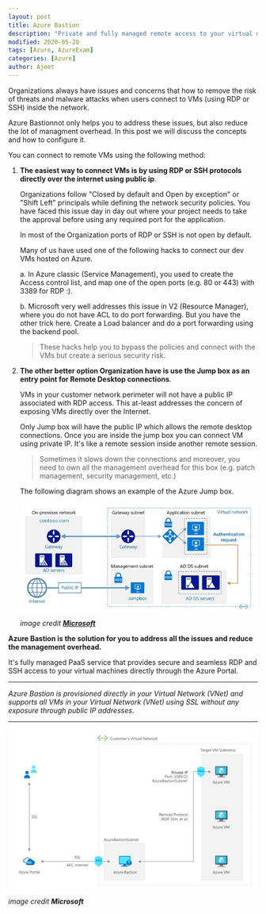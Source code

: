 ```yaml
---
layout: post
title: Azure Bastion
description: "Private and fully managed remote access to your virtual machines"
modified: 2020-05-20
tags: [Azure, AzureExam]
categories: [Azure]
author: Ajeet
---
```


Organizations always have issues and concerns that how to remove the risk of threats and malware attacks when users connect to VMs (using RDP or SSH) inside the network.

Azure Bastionnot only helps you to address these issues, but also reduce the lot of managment overhead. In this post we will discuss the concepts and how to configure it.

<!--more-->

You can connect to remote VMs using the following method:

1. **The easiest way to connect VMs is by using RDP or SSH protocols directly over the internet using public ip**.
   
   Organizations follow "Closed by default and Open by exception" or "Shift Left" principals while defining the network security policies. You have faced this issue day in day out where your project needs to take the approval before using any required port for the application. 
  
   In most of the Organization ports of RDP or SSH is not open by default. 

   Many of us have used one of the following hacks to connect our dev VMs hosted on Azure. 

   a. In Azure classic (Service Management), you used to create the Access control list, and map one of the open ports (e.g. 80 or 443) with 3389 for RDP :).

   b. Microsoft very well addresses this issue in V2 (Resource Manager), where you do not have ACL to do port forwarding. But you have the other trick here. Create a Load balancer and do a port forwarding using the backend pool. 

    >These hacks help you to bypass the policies and connect with the VMs but create a serious security risk.

2. **The other better option Organization have is use the Jump box as an entry point for Remote Desktop connections**.

    VMs in your customer network perimeter will not have a public IP associated with RDP access. This at-least addresses the concern of exposing VMs directly over the Internet. 

    Only Jump box will have the public IP which allows the remote desktop connections. Once you are inside the jump box you can connect VM using private IP. It's like a remote session inside another remote session.

    >Sometimes it slows down the connections and moreover, you need to own all the management overhead for this box (e.g. patch management, security management, etc.)

    The following diagram shows an example of the Azure Jump box.


    ![](/images/posts/azure/jumpbox.jpg)

    *image credit [**Microsoft**](https://docs.microsoft.com/en-us/azure/architecture/reference-architectures/identity/adds-extend-domain)*

**Azure Bastion is the solution for you to address all the issues and reduce the management overhead.**

It's fully managed PaaS service that provides secure and seamless RDP and SSH access to your virtual machines directly through the Azure Portal. 

---
*Azure Bastion is provisioned directly in your Virtual Network (VNet) and supports all VMs in your Virtual Network (VNet) using SSL without any exposure through public IP addresses*.

---


![](/images/posts/azure/azurebastion.JPG)

*image credit **Microsoft***